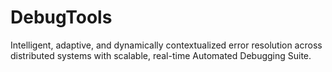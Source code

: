 # DebugTools
Intelligent, adaptive, and dynamically contextualized error resolution across distributed systems with scalable, real-time Automated Debugging Suite.
